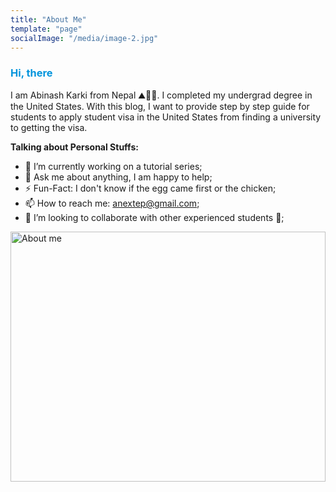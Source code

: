 ```yaml
---
title: "About Me"
template: "page"
socialImage: "/media/image-2.jpg"
---
```


<h3 style="color:#0294DC">Hi, there</h3>
<span>I am Abinash Karki from Nepal ⛰️🚴‍♂️. I completed my undergrad degree in the United States. With this blog, I want to provide step by step guide for students to apply student visa in the United States from finding a university to getting the visa.</span>

**Talking about Personal Stuffs:**

<!-- - 👨🏽‍💻 I’m currently working; -->
- 🌱 I’m currently working on a tutorial series; 
- 💬 Ask me about anything, I am happy to help;
- ⚡️ Fun-Fact: I don't know if the egg came first or the chicken;
- 📫 How to reach me: anextep@gmail.com;
- 👯 I’m looking to collaborate with other experienced students 🤝;
<!-- - 🤔 I’m looking for help with Design Pattern 😭; -->


<img width="100%" height="400px" align="center" alt="About me" src="https://media.giphy.com/media/l4pTii07Gypi3GFPy/giphy.gif" />
